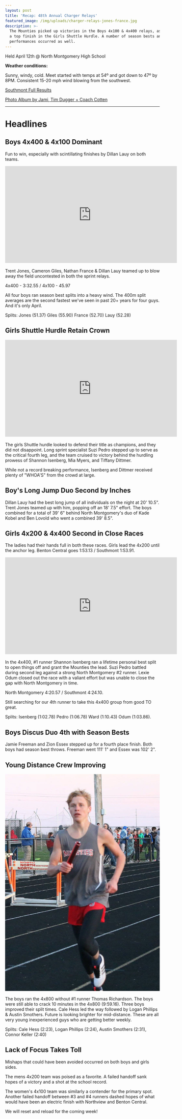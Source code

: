 ```yaml
---
layout: post
title: 'Recap: 48th Annual Charger Relays'
featured_image: /img/uploads/charger-relays-jones-france.jpg
description: >-
  The Mounties picked up victories in the Boys 4x100 & 4x400 relays, as well as
  a top finish in the Girls Shuttle Hurdle. A number of season bests and top
  performances occurred as well.
---
```

Held April 12th @ North Montgomery High School

**Weather conditions:**

Sunny, windy, cold. Meet started with temps at 54º and got down to 47º by 8PM. Consistent 15-20 mph wind blowing from the southwest.


[Southmont Full Results](https://docs.google.com/spreadsheets/d/1mCTyufuI7OblASIp1WHg2Xim_-LsywPnXWqIQUB0ZjE/edit?usp=sharing)

[Photo Album by Jami, Tim Dugger + Coach Cotten](https://www.facebook.com/pg/MountieTrackXC/photos/?tab=album&album_id=3190477767644957&__xts__%5B0%5D=68.ARAoemTRSJvqm28dpu3XX8HnOPt2dIGmkW6zkEPaNMZ725OAXcgTybjsvu88J8D8CAOM75nx84U3p0jRkI-zO2EEP1VJ0zUbCqpr9H1G4blWBc2k6nouwHc2C1q1tVkyC1unAkxqFPFSdgvDsNcgoR5Mf7IO-7TJEZob7evP-tEAvpsqvqjLROTTTomGy7AnvHCWqEaBovzW3QR4oI5TCpBPR2lCG5lifQXxqwEALox2wvXtX36Dm8pLHgBr2rYaO2GH-68_LLTfmdLO5v_Xf_eMdoQ73TXVELNH_8GdvrV0Fp9ZRIB549gINuCIsTgAytNZIRu9DhHpgmXe_xZmO9z1fTADOtoPcU9anhdUbpKuumMbsesF4EXcMNhmd41otM3ZzgfnSQ5XDPv4YlHIOIHypBpnt8mc3A6E7GUWW6_m9syvvqf_EJbrTtPH_PSL9upumwvVCKDx3BGfnheyL1fH4Q&__tn__=-UC-R)

- - -

# Headlines

## Boys 4x400 & 4x100 Dominant

Fun to win, especially with scintillating finishes by Dillan Lauy on both teams.

<iframe width="560" height="315" src="https://www.youtube.com/embed/oF1Y8QWD_v8" frameborder="0" allow="accelerometer; autoplay; encrypted-media; gyroscope; picture-in-picture" allowfullscreen></iframe>

Trent Jones, Cameron Giles, Nathan France & Dillan Lauy teamed up to blow away the field uncontested in both the sprint relays.

4x400 - 3:32.55 / 4x100 - 45.97

All four boys ran season best splits into a heavy wind. The 400m split averages are the second fastest we've seen in past 20+ years for four guys. And it's only April.

Splits: Jones (51.37) Giles (55.90) France (52.70) Lauy (52.28)

## Girls Shuttle Hurdle Retain Crown

<iframe width="560" height="315" src="https://www.youtube.com/embed/2ZZkDqntpgs" frameborder="0" allow="accelerometer; autoplay; encrypted-media; gyroscope; picture-in-picture" allowfullscreen></iframe>

The girls Shuttle hurdle looked to defend their title as champions, and they did not disappoint. Long sprint specialist Suzi Pedro stepped up to serve as the critical fourth leg, and the team cruised to victory behind the hurdling prowess of Shannon Isenberg, Mia Myers, and Tiffany Dittmer.

While not a record breaking performance, Isenberg and Dittmer received plenty of "WHOA'S" from the crowd at large.

## **Boy's Long Jump Duo Second by Inches**

Dillan Lauy had the best long jump of all individuals on the night at 20' 10.5". Trent Jones teamed up with him, popping off an 18' 7.5" effort. The boys combined for a total of 39' 6" behind North Montgomery's duo of Kade Kobel and Ben Lovold who went a combined 39' 8.5".

## Girls 4x200 & 4x400 Second in Close Races

The ladies had their hands full in both these races. Girls lead the 4x200 until the anchor leg. Benton Central goes 1:53.13 / Southmont 1:53.91.

<iframe width="560" height="315" src="https://www.youtube.com/embed/T1JfXOw_ZsQ" frameborder="0" allow="accelerometer; autoplay; encrypted-media; gyroscope; picture-in-picture" allowfullscreen></iframe>

In the 4x400, #1 runner Shannon Isenberg ran a lifetime personal best split to open things off and grant the Mounties the lead. Suzi Pedro battled during second leg against a strong North Montgomery #2 runner. Lexie Odum closed out the race with a valiant effort but was unable to close the gap with North Montgomery in time.

North Montgomery 4:20.57 / Southmont 4:24.10.

Still searching for our 4th runner to take this 4x400 group from good TO great.

Splits: Isenberg (1:02.78) Pedro (1:06.78) Ward (1:10.43) Odum (1:03.86).

## Boys Discus Duo 4th with Season Bests

Jamie Freeman and Zion Essex stepped up for a fourth place finish. Both boys had season best throws. Freeman went 111' 1" and Essex was 102' 2". 

## Young Distance Crew Improving

<img src="https://raw.githubusercontent.com/Courtny/mountietrackxc/master/img/uploads/cale-hess-distance.jpg" alt="Cale-Hess-Running" class="align-left img-sm">

The boys ran the 4x800 without #1 runner Thomas Richardson. The boys were still able to crack 10 minutes in the 4x800 (9:59.16). Three boys improved their split times. Cale Hess led the way followed by Logan Phillips & Austin Smothers. Future is looking brighter for mid-distance. These are all very young inexperienced guys who are getting better weekly.

Splits: Cale Hess (2:23), Logan Phillips (2:24), Austin Smothers (2:31), Connor Keller (2:40)

## Lack of Focus Takes Toll

Mishaps that could have been avoided occurred on both boys and girls sides.

The mens 4x200 team was poised as a favorite. A failed handoff sank hopes of a victory and a shot at the school record.

The women's 4x100 team was similarly a contender for the primary spot. Another failed handoff between #3 and #4 runners dashed hopes of what would have been an electric finish with Northview and Benton Central.

We will reset and reload for the coming week!

